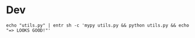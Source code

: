
# Dev

    echo "utils.py" | entr sh -c 'mypy utils.py && python utils.py && echo "=> LOOKS GOOD!"'
